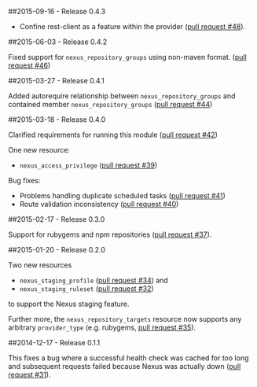 ##2015-09-16 - Release 0.4.3

* Confine rest-client as a feature within the provider ([pull request #48](https://bitbucket.org/atlassian/puppet-module-nexus_rest/pull-requests/48)).

##2015-06-03 - Release 0.4.2

Fixed support for `nexus_repository_groups` using non-maven format. ([pull request #46](https://bitbucket.org/atlassian/puppet-module-nexus_rest/pull-request/44))

##2015-03-27 - Release 0.4.1

Added autorequire relationship between `nexus_repository_groups` and contained member `nexus_repository_groups` ([pull request #44](https://bitbucket.org/atlassian/puppet-module-nexus_rest/pull-request/44))

##2015-03-18 - Release 0.4.0

Clarified requirements for running this module ([pull request #42](https://bitbucket.org/atlassian/puppet-module-nexus_rest/pull-request/42))

One new resource:

* `nexus_access_privilege` ([pull request #39](https://bitbucket.org/atlassian/puppet-module-nexus_rest/pull-request/39))

Bug fixes:

* Problems handling duplicate scheduled tasks ([pull request #41](https://bitbucket.org/atlassian/puppet-module-nexus_rest/pull-request/41))
* Route validation inconsistency ([pull request #40](https://bitbucket.org/atlassian/puppet-module-nexus_rest/pull-request/40))

##2015-02-17 - Release 0.3.0

Support for rubygems and npm repositories ([pull request #37](https://bitbucket.org/atlassian/puppet-module-nexus_rest/pull-request/37)).

##2015-01-20 - Release 0.2.0

Two new resources

* `nexus_staging_profile` ([pull request #34](https://bitbucket.org/atlassian/puppet-module-nexus_rest/pull-request/34)) and
* `nexus_staging_ruleset` ([pull request #32](https://bitbucket.org/atlassian/puppet-module-nexus_rest/pull-request/32))

to support the Nexus staging feature.

Further more, the `nexus_repository_targets` resource now supports any arbitrary `provider_type` (e.g. rubygems,
[pull request #35](https://bitbucket.org/atlassian/puppet-module-nexus_rest/pull-request/35)).

##2014-12-17 - Release 0.1.1

This fixes a bug where a successful health check was cached for too long and subsequent requests failed because Nexus 
was actually down ([pull request #31](https://bitbucket.org/atlassian/puppet-module-nexus_rest/pull-request/31)).
